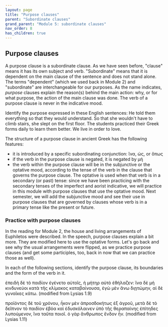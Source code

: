 ```yaml
---
layout: page
title: "Purpose clauses"
parent: "Subordinate clauses"
grand_parent: "Module 5: subordinate clauses"
nav_order: 8
has_children: true
---
```


## Purpose clauses

A purpose clause is a subordinate clause. As we have seen before, "clause" means it has its own subject and verb. "Subordinate" means that it is dependent on the main clause of the sentence and does not stand alone. The terms "dependent" (which we used back in Module 2) and "subordinate" are interchangeable for our purposes. As the name indicates, *purpose* clauses explain the reason(s) behind the main action: why, or for what purpose, the action of the main clause was done. The verb of a purpose clause is never in the indicative mood.

Identify the purpose expressed in these English sentences:
He told them everything so that they would understand.
So that she wouldn't have to climb stairs, she slept on the first floor.
The students practiced their Greek forms daily to learn them better.
We live in order to love.

The structure of a purpose clause in ancient Greek has the following features:
- it is introduced by a specific subordinating conjunction: ἵνα, ὡς, or ὅπως
- if the verb in the purpose clause is negated, it is negated by μή 
- the verb within the purpose clause will be in the subjunctive or the optative mood, according to the tense of the verb in the clause that governs the purpose clause. The optative is used when that verb is in a secondary (or past) tense: since we have been practicing with the secondary tenses of the imperfect and aorist indicative, we will practice in this module with purpose clauses that use the optative mood. Next semester, we will add the subjunctive mood and see their use in purpose clauses that are governed by clauses whose verb is in a primary tense like the present or future.

### Practice with purpose clauses

In the reading for Module 2, the house and living arrangements of Euphiletos were described. In the speech, purpose clauses explain a bit more. They are modified here to use the optative forms. Let's go back and see why the usual arrangements were flipped, as we practice purpose clauses (and get some participles, too, back in now that we can practice those as well).

In each of the following sections, identify the purpose clause, its boundaries and the form of the verb in it.

ἐπειδὴ δὲ τὸ παιδίον ἐγένετο αὐτοῖς, ἡ μήτηρ αὐτὸ ἐθήλαζεν: ἵνα δὲ μή κινδυνεύοι κατὰ τῆς κλίμακος καταβαίνουσα, ἐγὼ μὲν ἄνω διῃτώμην, αἱ δὲ γυναῖκες κάτω. (modified from Lysias 1.9)

προϊόντος δὲ τοῦ χρόνου, ἧκον μὲν ἀπροσδοκήτως ἐξ ἀγροῦ, μετὰ δὲ τὸ δεῖπνον τὸ παιδίον ἐβόα καὶ ἐδυσκόλαινεν ὑπὸ τῆς θεραπαίνης ἐπίτηδες λυπούμενον, ἵνα ταῦτα ποιοῖ. ὁ γὰρ ἄνθρωπος ἔνδον ἦν. (modified from Lysias 1.11)



